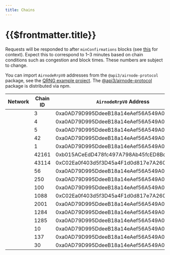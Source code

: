 ```yaml
---
title: Chains
---
```


# {{$frontmatter.title}}

Requests will be responded to after `minConfirmations` blocks (see
[this](https://blog.ethereum.org/2015/09/14/on-slow-and-fast-block-times/) for
context). Expect this to correspond to 1–3 minutes based on chain conditions
such as congestion and block times. These numbers are subject to change.

You can import `AirnodeRrpV0` addresses from the `@api3/airnode-protocol`
package, see the
[QRNG example project](https://github.com/api3dao/qrng-example). The
[@api3/airnode-protocol](https://www.npmjs.com/package/@api3/airnode-protocol)
package is distributed via npm.

<!-- "white-space: nowrap;" on the first row will cause the remaining rows
to not break as well.
-->
<!-- prettier-ignore -->
| Network   | Chain ID | `AirnodeRrpV0` Address                     | `minConfirmations` |
| --------- | -------- | ------------------------------------------ | ------------------ |
| <ChainName chainId="3"/>   | 3        | <span style="white-space: nowrap;">0xa0AD79D995DdeeB18a14eAef56A549A04e3Aa1Bd <CopyIcon text="0xa0AD79D995DdeeB18a14eAef56A549A04e3Aa1Bd"/></span> | 1                  |
| <ChainName chainId="4"/>   | 4        | 0xa0AD79D995DdeeB18a14eAef56A549A04e3Aa1Bd <CopyIcon text="0xa0AD79D995DdeeB18a14eAef56A549A04e3Aa1Bd"/> | 1                  |
| <ChainName chainId="5"/>    | 5        | 0xa0AD79D995DdeeB18a14eAef56A549A04e3Aa1Bd <CopyIcon text="0xa0AD79D995DdeeB18a14eAef56A549A04e3Aa1Bd"/> | 1                  |
| <ChainName chainId="42"/>     | 42       | 0xa0AD79D995DdeeB18a14eAef56A549A04e3Aa1Bd <CopyIcon text="0xa0AD79D995DdeeB18a14eAef56A549A04e3Aa1Bd"/> | 1                  |
| <ChainName chainId="1"/>   | 1        | 0xa0AD79D995DdeeB18a14eAef56A549A04e3Aa1Bd <CopyIcon text="0xa0AD79D995DdeeB18a14eAef56A549A04e3Aa1Bd"/> | 6                  |
| <ChainName chainId="42161"/>  | 42161    | 0xb015ACeEdD478fc497A798Ab45fcED8BdEd08924 <CopyIcon text="0xb015ACeEdD478fc497A798Ab45fcED8BdEd08924"/> | 25                 |
| <ChainName chainId="43114"/> | 43114    | 0xC02Ea0f403d5f3D45a4F1d0d817e7A2601346c9E <CopyIcon text="0xC02Ea0f403d5f3D45a4F1d0d817e7A2601346c9E"/> | 25                 |
| <ChainName chainId="56"/>       | 56       | 0xa0AD79D995DdeeB18a14eAef56A549A04e3Aa1Bd <CopyIcon text="0xa0AD79D995DdeeB18a14eAef56A549A04e3Aa1Bd"/> | 25                 |
| <ChainName chainId="250"/>    | 250      | 0xa0AD79D995DdeeB18a14eAef56A549A04e3Aa1Bd <CopyIcon text="0xa0AD79D995DdeeB18a14eAef56A549A04e3Aa1Bd"/> | 80                 |
| <ChainName chainId="100"/>    | 100      | 0xa0AD79D995DdeeB18a14eAef56A549A04e3Aa1Bd <CopyIcon text="0xa0AD79D995DdeeB18a14eAef56A549A04e3Aa1Bd"/> | 15                 |
| <ChainName chainId="1088"/>     | 1088     | 0xC02Ea0f403d5f3D45a4F1d0d817e7A2601346c9E <CopyIcon text="0xC02Ea0f403d5f3D45a4F1d0d817e7A2601346c9E"/> | 12                 |
| <ChainName chainId="2001"/> | 2001     | 0xa0AD79D995DdeeB18a14eAef56A549A04e3Aa1Bd <CopyIcon text="0xa0AD79D995DdeeB18a14eAef56A549A04e3Aa1Bd"/> | 20                 |
| <ChainName chainId="1284"/>  | 1284     | 0xa0AD79D995DdeeB18a14eAef56A549A04e3Aa1Bd <CopyIcon text="0xa0AD79D995DdeeB18a14eAef56A549A04e3Aa1Bd"/> | 6                  |
| <ChainName chainId="1285"/> | 1285     | 0xa0AD79D995DdeeB18a14eAef56A549A04e3Aa1Bd <CopyIcon text="0xa0AD79D995DdeeB18a14eAef56A549A04e3Aa1Bd"/> | 3                  |
| <ChainName chainId="10"/>  | 10       | 0xa0AD79D995DdeeB18a14eAef56A549A04e3Aa1Bd <CopyIcon text="0xa0AD79D995DdeeB18a14eAef56A549A04e3Aa1Bd"/> | 25                 |
| <ChainName chainId="137"/>   | 137      | 0xa0AD79D995DdeeB18a14eAef56A549A04e3Aa1Bd <CopyIcon text="0xa0AD79D995DdeeB18a14eAef56A549A04e3Aa1Bd"/> | 20                 |
| <ChainName chainId="30"/>       | 30       | 0xa0AD79D995DdeeB18a14eAef56A549A04e3Aa1Bd <CopyIcon text="0xa0AD79D995DdeeB18a14eAef56A549A04e3Aa1Bd"/> | 3                  |
